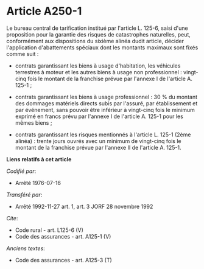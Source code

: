 # Article A250-1

Le bureau central de tarification institué par l'article L. 125-6, saisi d'une proposition pour la garantie des risques de
catastrophes naturelles, peut, conformément aux dispositions du sixième alinéa dudit article, décider l'application
d'abattements spéciaux dont les montants maximaux sont fixés comme suit :

- contrats garantissant les biens à usage d'habitation, les véhicules terrestres à moteur et les autres biens à usage non
professionnel : vingt-cinq fois le montant de la franchise prévue par l'annexe I de l'article A. 125-1 ;

- contrats garantissant les biens à usage professionnel : 30 % du montant des dommages matériels directs subis par l'assuré,
par établissement et par événement, sans pouvoir être inférieur à vingt-cinq fois le minimum exprimé en francs prévu par
l'annexe I de l'article A. 125-1 pour les mêmes biens ;

- contrats garantissant les risques mentionnés à l'article L. 125-1 (2ème alinéa) : trente jours ouvrés avec un minimum de
vingt-cinq fois le montant de la franchise prévue par l'annexe II de l'article A. 125-1.

**Liens relatifs à cet article**

_Codifié par_:

  - Arrêté 1976-07-16

_Transféré par_:

  - Arrêté 1992-11-27 art. 1, art. 3 JORF 28 novembre 1992

_Cite_:

  - Code rural - art. L125-6 (V)
  - Code des assurances - art. A125-1 (V)

_Anciens textes_:

  - Code des assurances - art. A125-3 (T)
